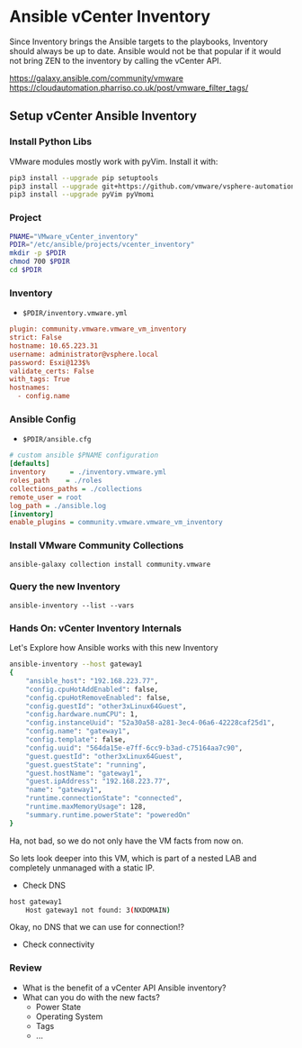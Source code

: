 # Ansible vCenter Inventory
Since Inventory brings the Ansible targets to the playbooks, Inventory should always be up to date.
Ansible would not be that popular if it would not bring ZEN to the inventory by calling the vCenter API.

https://galaxy.ansible.com/community/vmware
https://cloudautomation.pharriso.co.uk/post/vmware_filter_tags/



## Setup vCenter Ansible Inventory

### Install Python Libs
VMware modules mostly work with pyVim.
Install it with:

```bash
pip3 install --upgrade pip setuptools
pip3 install --upgrade git+https://github.com/vmware/vsphere-automation-sdk-python.git
pip3 install --upgrade pyVim pyVmomi
```

### Project
```bash
PNAME="VMware_vCenter_inventory"
PDIR="/etc/ansible/projects/vcenter_inventory"
mkdir -p $PDIR
chmod 700 $PDIR
cd $PDIR
```
### Inventory
* <code>$PDIR/inventory.vmware.yml</code>
```ini
plugin: community.vmware.vmware_vm_inventory
strict: False
hostname: 10.65.223.31
username: administrator@vsphere.local
password: Esxi@123$%
validate_certs: False
with_tags: True
hostnames:
  - config.name
```

### Ansible Config
* <code>$PDIR/ansible.cfg</code>
```ini
# custom ansible $PNAME configuration
[defaults]
inventory      = ./inventory.vmware.yml
roles_path    = ./roles
collections_paths = ./collections
remote_user = root
log_path = ./ansible.log
[inventory]
enable_plugins = community.vmware.vmware_vm_inventory
```

### Install VMware Community Collections

    ansible-galaxy collection install community.vmware

### Query the new Inventory

    ansible-inventory --list --vars

### Hands On: vCenter Inventory Internals
Let's Explore how Ansible works with this new Inventory
```bash
ansible-inventory --host gateway1
{
    "ansible_host": "192.168.223.77",
    "config.cpuHotAddEnabled": false,
    "config.cpuHotRemoveEnabled": false,
    "config.guestId": "other3xLinux64Guest",
    "config.hardware.numCPU": 1,
    "config.instanceUuid": "52a30a58-a281-3ec4-06a6-42228caf25d1",
    "config.name": "gateway1",
    "config.template": false,
    "config.uuid": "564da15e-e7ff-6cc9-b3ad-c75164aa7c90",
    "guest.guestId": "other3xLinux64Guest",
    "guest.guestState": "running",
    "guest.hostName": "gateway1",
    "guest.ipAddress": "192.168.223.77",
    "name": "gateway1",
    "runtime.connectionState": "connected",
    "runtime.maxMemoryUsage": 128,
    "summary.runtime.powerState": "poweredOn"
}
```
Ha, not bad, so we do not only have the VM facts from now on.

So lets look deeper into this VM, which is part of a nested LAB and completely unmanaged with a static IP.
* Check DNS
```bash
host gateway1
	Host gateway1 not found: 3(NXDOMAIN)
```
Okay, no DNS that we can use for connection!?

* Check connectivity






### Review
* What is the benefit of a vCenter API Ansible inventory?
* What can you do with the new facts?
	* Power State
	* Operating System
	* Tags
	* ...


<!--stackedit_data:
eyJoaXN0b3J5IjpbLTg1NTc4Nzk1MCwxNjk4MTc5NjE1LDIwNT
I1NTA3NDUsLTEwMzM4NjgxNTcsLTIwODU3MjYwNDMsLTI2MTUw
MzEyOF19
-->